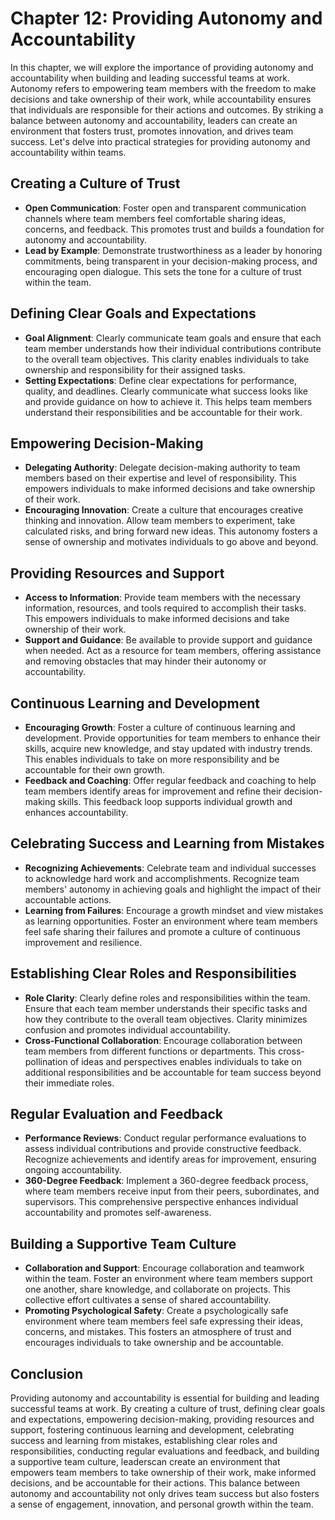 Chapter 12: Providing Autonomy and Accountability
=================================================

In this chapter, we will explore the importance of providing autonomy and accountability when building and leading successful teams at work. Autonomy refers to empowering team members with the freedom to make decisions and take ownership of their work, while accountability ensures that individuals are responsible for their actions and outcomes. By striking a balance between autonomy and accountability, leaders can create an environment that fosters trust, promotes innovation, and drives team success. Let's delve into practical strategies for providing autonomy and accountability within teams.

Creating a Culture of Trust
---------------------------

* **Open Communication**: Foster open and transparent communication channels where team members feel comfortable sharing ideas, concerns, and feedback. This promotes trust and builds a foundation for autonomy and accountability.
* **Lead by Example**: Demonstrate trustworthiness as a leader by honoring commitments, being transparent in your decision-making process, and encouraging open dialogue. This sets the tone for a culture of trust within the team.

Defining Clear Goals and Expectations
-------------------------------------

* **Goal Alignment**: Clearly communicate team goals and ensure that each team member understands how their individual contributions contribute to the overall team objectives. This clarity enables individuals to take ownership and responsibility for their assigned tasks.
* **Setting Expectations**: Define clear expectations for performance, quality, and deadlines. Clearly communicate what success looks like and provide guidance on how to achieve it. This helps team members understand their responsibilities and be accountable for their work.

Empowering Decision-Making
--------------------------

* **Delegating Authority**: Delegate decision-making authority to team members based on their expertise and level of responsibility. This empowers individuals to make informed decisions and take ownership of their work.
* **Encouraging Innovation**: Create a culture that encourages creative thinking and innovation. Allow team members to experiment, take calculated risks, and bring forward new ideas. This autonomy fosters a sense of ownership and motivates individuals to go above and beyond.

Providing Resources and Support
-------------------------------

* **Access to Information**: Provide team members with the necessary information, resources, and tools required to accomplish their tasks. This empowers individuals to make informed decisions and take ownership of their work.
* **Support and Guidance**: Be available to provide support and guidance when needed. Act as a resource for team members, offering assistance and removing obstacles that may hinder their autonomy or accountability.

Continuous Learning and Development
-----------------------------------

* **Encouraging Growth**: Foster a culture of continuous learning and development. Provide opportunities for team members to enhance their skills, acquire new knowledge, and stay updated with industry trends. This enables individuals to take on more responsibility and be accountable for their own growth.
* **Feedback and Coaching**: Offer regular feedback and coaching to help team members identify areas for improvement and refine their decision-making skills. This feedback loop supports individual growth and enhances accountability.

Celebrating Success and Learning from Mistakes
----------------------------------------------

* **Recognizing Achievements**: Celebrate team and individual successes to acknowledge hard work and accomplishments. Recognize team members' autonomy in achieving goals and highlight the impact of their accountable actions.
* **Learning from Failures**: Encourage a growth mindset and view mistakes as learning opportunities. Foster an environment where team members feel safe sharing their failures and promote a culture of continuous improvement and resilience.

Establishing Clear Roles and Responsibilities
---------------------------------------------

* **Role Clarity**: Clearly define roles and responsibilities within the team. Ensure that each team member understands their specific tasks and how they contribute to the overall team objectives. Clarity minimizes confusion and promotes individual accountability.
* **Cross-Functional Collaboration**: Encourage collaboration between team members from different functions or departments. This cross-pollination of ideas and perspectives enables individuals to take on additional responsibilities and be accountable for team success beyond their immediate roles.

Regular Evaluation and Feedback
-------------------------------

* **Performance Reviews**: Conduct regular performance evaluations to assess individual contributions and provide constructive feedback. Recognize achievements and identify areas for improvement, ensuring ongoing accountability.
* **360-Degree Feedback**: Implement a 360-degree feedback process, where team members receive input from their peers, subordinates, and supervisors. This comprehensive perspective enhances individual accountability and promotes self-awareness.

Building a Supportive Team Culture
----------------------------------

* **Collaboration and Support**: Encourage collaboration and teamwork within the team. Foster an environment where team members support one another, share knowledge, and collaborate on projects. This collective effort cultivates a sense of shared accountability.
* **Promoting Psychological Safety**: Create a psychologically safe environment where team members feel safe expressing their ideas, concerns, and mistakes. This fosters an atmosphere of trust and encourages individuals to take ownership and be accountable.

Conclusion
----------

Providing autonomy and accountability is essential for building and leading successful teams at work. By creating a culture of trust, defining clear goals and expectations, empowering decision-making, providing resources and support, fostering continuous learning and development, celebrating success and learning from mistakes, establishing clear roles and responsibilities, conducting regular evaluations and feedback, and building a supportive team culture, leaderscan create an environment that empowers team members to take ownership of their work, make informed decisions, and be accountable for their actions. This balance between autonomy and accountability not only drives team success but also fosters a sense of engagement, innovation, and personal growth within the team.
